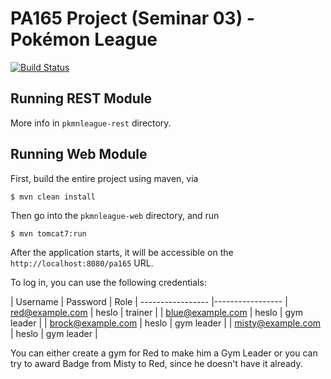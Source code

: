 # PA165 Project (Seminar 03) - Pokémon League

[![Build Status](https://travis-ci.org/pavelkouril/pa165-pkmn-league.svg)](https://travis-ci.org/pavelkouril/pa165-pkmn-league)

## Running REST Module

More info in `pkmnleague-rest` directory.

## Running Web Module

First, build the entire project using maven, via

```
$ mvn clean install
```

Then go into the `pkmnleague-web` directory, and run

```
$ mvn tomcat7:run
```

After the application starts, it will be accessible on the `http://localhost:8080/pa165` URL.

To log in, you can use the following credentials:


| Username        | Password | Role |
----------------- |-----------------
| red@example.com | heslo   | trainer |
| blue@example.com | heslo | gym leader |
| brock@example.com | heslo | gym leader |
| misty@example.com | heslo | gym leader |

You can either create a gym for Red to make him a Gym Leader or you can try to award Badge from Misty to Red, since he doesn't have it already.


